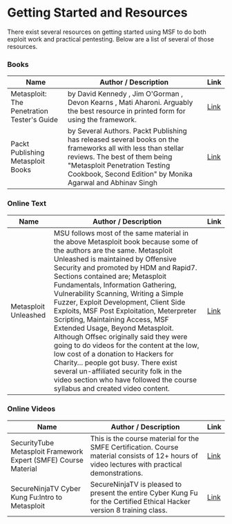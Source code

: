 # Getting Started and Resources

There exist several resources on getting started using MSF to do both exploit work and practical pentesting. Below are a list of several of those resources.  

### Books

|    Name     | Author / Description  | Link |
| ----------- | --------------------- | ---- |
| Metasploit: The Penetration Tester's Guide | by David Kennedy , Jim O'Gorman , Devon Kearns , Mati Aharoni. Arguably the best resource in printed form for using the framework. | [Link](http://www.amazon.com/Metasploit-Penetration-Testers-David-Kennedy/dp/159327288X/ref=sr_1_1?ie=UTF8&qid=1314417895&sr=8-1) | 
| Packt Publishing Metasploit Books | by Several Authors. Packt Publishing has released several books on the frameworks all with less than stellar reviews. The best of them being "Metasploit Penetration Testing Cookbook, Second Edition" by Monika Agarwal and Abhinav Singh  | [Link](http://www.amazon.com/Metasploit-Penetration-Testing-Cookbook-Edition/dp/1782166785/ref=sr_1_3?ie=UTF8&qid=1401260292&sr=8-3&keywords=metasploit) | 

### Online Text

|    Name     | Author / Description  | Link |
| ----------- | --------------------- | ---- |
| Metasploit Unleashed | MSU follows most of the same material in the above Metasploit book because some of the authors are the same. Metasploit Unleashed is maintained by Offensive Security and promoted by HDM and Rapid7. Sections contained are; Metasploit Fundamentals, Information Gathering, Vulnerability Scanning, Writing a Simple Fuzzer, Exploit Development,  Client Side Exploits, MSF Post Exploitation, Meterpreter Scripting, Maintaining Access, MSF Extended Usage, Beyond Metasploit. Although Offsec originally said they were going to do videos for the content at the low, low cost of a donation to Hackers for Charity… people got busy. There exist several un-affiliated security folk in the video section who have followed the course syllabus and created video content. | [Link](http://www.offensive-security.com/metasploit-unleashed/Main_Page) | 


### Online Videos

|    Name     | Author / Description  | Link |
| ----------- | --------------------- | ---- |
| SecurityTube Metasploit Framework Expert (SMFE) Course Material |  This is the course material for the SMFE Certification. Course material consists of 12+ hours of video lectures with practical demonstrations. | [Link](http://securitytube.net/groups?operation=view&groupId=10) | 
| SecureNinjaTV Cyber Kung Fu:Intro to Metasploit  | SecureNinjaTV is pleased to present the entire Cyber Kung Fu for the Certified Ethical Hacker version 8 training class.  | [Link](http://youtu.be/0iJ6zgDnIIU?list=PLI7sA2luNRhlzMMpqw6oI8UtMcJV6bYSK) | 
